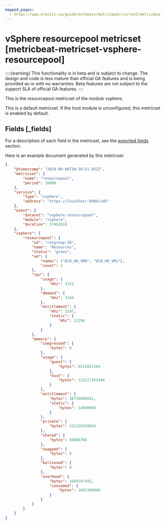 ```yaml
---
mapped_pages:
  - https://www.elastic.co/guide/en/beats/metricbeat/current/metricbeat-metricset-vsphere-resourcepool.html
---
```


<!-- This file is generated! See scripts/mage/docs_collector.go -->

# vSphere resourcepool metricset [metricbeat-metricset-vsphere-resourcepool]

::::{warning}
This functionality is in beta and is subject to change. The design and code is less mature than official GA features and is being provided as-is with no warranties. Beta features are not subject to the support SLA of official GA features.
::::


This is the resourcepool metricset of the module vsphere.

This is a default metricset. If the host module is unconfigured, this metricset is enabled by default.

## Fields [_fields]

For a description of each field in the metricset, see the [exported fields](/reference/metricbeat/exported-fields-vsphere.md) section.

Here is an example document generated by this metricset:

```json
{
    "@timestamp": "2024-08-06T10:38:51.952Z",
    "metricset": {
        "name": "resourcepool",
        "period": 10000
    },
    "service": {
        "type": "vsphere",
        "address": "https://localhost:8989/sdk"
    },
    "event": {
        "dataset": "vsphere.resourcepool",
        "module": "vsphere",
        "duration": 57462824
    },
    "vsphere": {
        "resourcepool": {
            "id": "resgroup-30",
            "name": "Resources",
            "status": "green",
            "vm": {
                "names": ["DC0_H0_VM0", "DC0_H0_VM1"],
                "count": 2
            },
            "cpu": {
                "usage": {
                    "mhz": 3323
                },
                "demand": {
                    "mhz": 3344
                },
                "entitlement": {
                    "mhz": 3197,
                    "static": {
                        "mhz": 21294
                    }
                }
            },
            "memory": {
                "compressed": {
                    "bytes": 0
                },
                "usage": {
                    "guest": {
                        "bytes": 6515851264
                    },
                    "host": {
                        "bytes": 122227261440
                    }
                },
                "entitlement": {
                    "bytes": 38726008832,
                    "static": {
                        "bytes": 14680064
                    }
                },
                "private": {
                    "bytes": 121226919936
                },
                "shared": {
                    "bytes": 45088768
                },
                "swapped": {
                    "bytes": 0
                },
                "ballooned": {
                    "bytes": 0
                },
                "overhead": {
                    "bytes": 1695547392,
                    "consumed": {
                        "bytes": 1001390080
                    }
                }
            }
        }
    }
}
```
